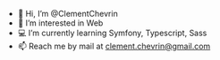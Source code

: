 - 👋 Hi, I’m @ClementChevrin
- 👀 I’m interested in Web
- 💻 I’m currently learning Symfony, Typescript, Sass
- 📫 Reach me by mail at clement.chevrin@gmail.com 

<!---
ClementChevrin/ClementChevrin is a ✨ special ✨ repository because its `README.md` (this file) appears on your GitHub profile.
You can click the Preview link to take a look at your changes.
--->
